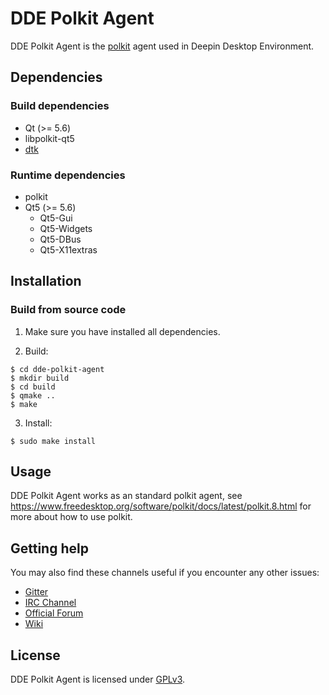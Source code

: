 # DDE Polkit Agent

DDE Polkit Agent is the [polkit](https://www.freedesktop.org/software/polkit/docs/latest/polkit.8.html) agent used in Deepin Desktop Environment.

## Dependencies

### Build dependencies

* Qt (>= 5.6)
* libpolkit-qt5
* [dtk](https://github.com/linuxdeepin/libdtk)

### Runtime dependencies

* polkit
* Qt5 (>= 5.6)
  * Qt5-Gui
  * Qt5-Widgets
  * Qt5-DBus
  * Qt5-X11extras

## Installation

### Build from source code

1. Make sure you have installed all dependencies.

2. Build:
```
$ cd dde-polkit-agent
$ mkdir build
$ cd build
$ qmake ..
$ make
```

3. Install:
```
$ sudo make install
```

## Usage

DDE Polkit Agent works as an standard polkit agent, see https://www.freedesktop.org/software/polkit/docs/latest/polkit.8.html for 
more about how to use polkit.

## Getting help

You may also find these channels useful if you encounter any other issues:

* [Gitter](https://gitter.im/orgs/linuxdeepin/rooms)
* [IRC Channel](https://webchat.freenode.net/?channels=deepin)
* [Official Forum](https://bbs.deepin.org/)
* [Wiki](http://wiki.deepin.org/)

## License

DDE Polkit Agent is licensed under [GPLv3](https://github.com/linuxdeepin/developer-center/wiki/LICENSE).
